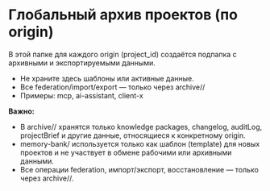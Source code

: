 # Глобальный архив проектов (по origin)

В этой папке для каждого origin (project_id) создаётся подпапка с архивными и экспортируемыми данными.

- Не храните здесь шаблоны или активные данные.
- Все federation/import/export — только через archive/<origin>/
- Примеры: mcp, ai-assistant, client-x

**Важно:**
- В archive/<origin>/ хранятся только knowledge packages, changelog, auditLog, projectBrief и другие данные, относящиеся к конкретному origin.
- memory-bank/ используется только как шаблон (template) для новых проектов и не участвует в обмене рабочими или архивными данными.
- Все операции federation, импорт/экспорт, восстановление — только через archive/<origin>/.

 